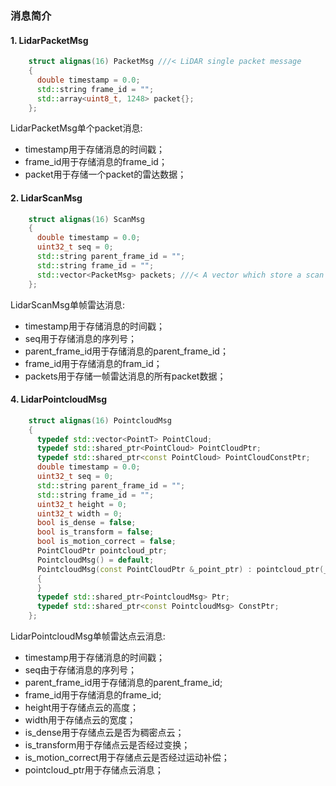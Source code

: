 ### 消息简介

#### 1. LidarPacketMsg
```c++
    struct alignas(16) PacketMsg ///< LiDAR single packet message
    {
      double timestamp = 0.0;
      std::string frame_id = "";
      std::array<uint8_t, 1248> packet{};
    };
```



LidarPacketMsg单个packet消息:
+ timestamp用于存储消息的时间戳；
+ frame_id用于存储消息的frame_id；
+ packet用于存储一个packet的雷达数据；

#### 2. LidarScanMsg

```c++
    struct alignas(16) ScanMsg
    {
      double timestamp = 0.0;
      uint32_t seq = 0;
      std::string parent_frame_id = "";
      std::string frame_id = "";
      std::vector<PacketMsg> packets; ///< A vector which store a scan of packets (the size of the vector is not fix)
    };
```



LidarScanMsg单帧雷达消息:

+ timestamp用于存储消息的时间戳；
+ seq用于存储消息的序列号；
+ parent_frame_id用于存储消息的parent_frame_id；
+ frame_id用于存储消息的fram_id；
+ packets用于存储一帧雷达消息的所有packet数据；


#### 4. LidarPointcloudMsg
```c++
    struct alignas(16) PointcloudMsg
    {
      typedef std::vector<PointT> PointCloud;
      typedef std::shared_ptr<PointCloud> PointCloudPtr;
      typedef std::shared_ptr<const PointCloud> PointCloudConstPtr;
      double timestamp = 0.0;
      uint32_t seq = 0;
      std::string parent_frame_id = "";
      std::string frame_id = "";
      uint32_t height = 0;
      uint32_t width = 0;
      bool is_dense = false;
      bool is_transform = false;
      bool is_motion_correct = false;
      PointCloudPtr pointcloud_ptr;
      PointcloudMsg() = default;
      PointcloudMsg(const PointCloudPtr &_point_ptr) : pointcloud_ptr(_point_ptr)
      {
      }
      typedef std::shared_ptr<PointcloudMsg> Ptr;
      typedef std::shared_ptr<const PointcloudMsg> ConstPtr;
    };
```



LidarPointcloudMsg单帧雷达点云消息:
+  timestamp用于存储消息的时间戳；
+  seq由于存储消息的序列号；
+  parent_frame_id用于存储消息的parent_frame_id;
+  frame_id用于存储消息的frame_id;
+  height用于存储点云的高度；
+  width用于存储点云的宽度；
+  is_dense用于存储点云是否为稠密点云；
+  is_transform用于存储点云是否经过变换；
+  is_motion_correct用于存储点云是否经过运动补偿；
+  pointcloud_ptr用于存储点云消息；


